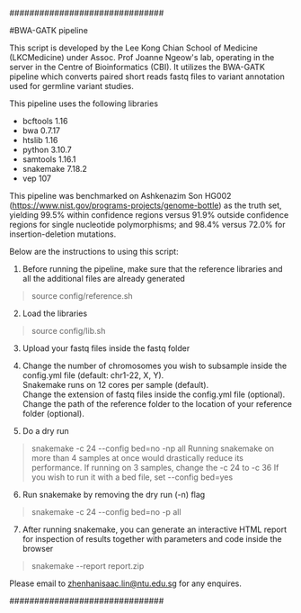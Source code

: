 ###############################

#BWA-GATK pipeline

This script is developed by the Lee Kong Chian School of Medicine (LKCMedicine) under Assoc. Prof Joanne Ngeow's lab, operating in the server in the Centre of Bioinformatics (CBI). It utilizes the BWA-GATK pipeline which converts paired short reads fastq files to variant annotation used for germline variant studies.

This pipeline uses the following libraries
- bcftools 1.16
- bwa 0.7.17
- htslib 1.16
- python 3.10.7
- samtools 1.16.1
- snakemake 7.18.2
- vep 107

This pipeline was benchmarked on Ashkenazim Son HG002 (https://www.nist.gov/programs-projects/genome-bottle) as the truth set, yielding 99.5% within confidence regions versus 91.9% outside confidence regions for single nucleotide polymorphisms; and 98.4% versus 72.0% for insertion-deletion mutations.

Below are the instructions to using this script:

1. Before running the pipeline, make sure that the reference libraries and all the additional files are already generated
> source config/reference.sh

2. Load the libraries
> source config/lib.sh

3. Upload your fastq files inside the fastq folder

4. Change the number of chromosomes you wish to subsample inside the config.yml file (default: chr1-22, X, Y).   
Snakemake runs on 12 cores per sample (default).  
Change the extension of fastq files inside the config.yml file (optional).  
Change the path of the reference folder to the location of your reference folder (optional).  

5. Do a dry run
> snakemake -c 24 --config bed=no -np all
Running snakemake on more than 4 samples at once would drastically reduce its performance.
If running on 3 samples, change the -c 24 to -c 36
If you wish to run it with a bed file, set --config bed=yes

6. Run snakemake by removing the dry run (-n) flag
> snakemake -c 24 --config bed=no -p all

7. After running snakemake, you can generate an interactive HTML report for inspection of results together with parameters and code inside the browser
> snakemake --report report.zip

Please email to zhenhanisaac.lin@ntu.edu.sg for any enquires.

###############################
